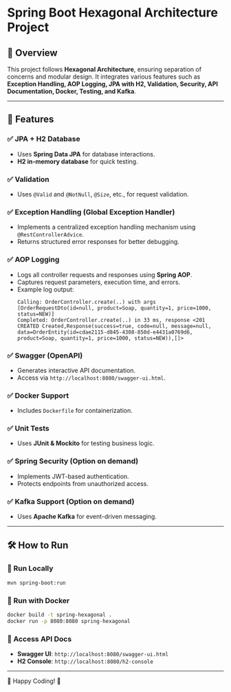 # Spring Boot Hexagonal Architecture Project

## 📌 Overview
This project follows **Hexagonal Architecture**, ensuring separation of concerns and modular design. It integrates various features such as **Exception Handling, AOP Logging, JPA with H2, Validation, Security, API Documentation, Docker, Testing, and Kafka**.

---

## 🚀 Features

### ✅  JPA + H2 Database
- Uses **Spring Data JPA** for database interactions.
- **H2 in-memory database** for quick testing.

### ✅  Validation
- Uses `@Valid` and `@NotNull`, `@Size`, etc., for request validation.

### ✅  Exception Handling (Global Exception Handler)
- Implements a centralized exception handling mechanism using `@RestControllerAdvice`.
- Returns structured error responses for better debugging.


### ✅  AOP Logging
- Logs all controller requests and responses using **Spring AOP**.
- Captures request parameters, execution time, and errors.
- Example log output:
  ```
  Calling: OrderController.create(..) with args [OrderRequestDto(id=null, product=Soap, quantity=1, price=1000, status=NEW)]
  Completed: OrderController.create(..) in 33 ms, response <201 CREATED Created,Response(success=true, code=null, message=null, data=OrderEntity(id=cdae2115-d845-4308-850d-e4431a0769d6, product=Soap, quantity=1, price=1000, status=NEW)),[]>
  ```

### ✅  Swagger (OpenAPI)
- Generates interactive API documentation.
- Access via `http://localhost:8080/swagger-ui.html`.

### ✅  Docker Support
- Includes `Dockerfile` for containerization.

### ✅  Unit Tests
- Uses **JUnit & Mockito** for testing business logic.

### ✅  Spring Security (Option on demand)
- Implements JWT-based authentication.
- Protects endpoints from unauthorized access.

### ✅  Kafka Support (Option on demand)
- Uses **Apache Kafka** for event-driven messaging.

---

## 🛠 How to Run

### 🔹 Run Locally
```sh
mvn spring-boot:run
```

### 🔹 Run with Docker
```sh
docker build -t spring-hexagonal .
docker run -p 8080:8080 spring-hexagonal
```

### 🔹 Access API Docs
- **Swagger UI**: `http://localhost:8080/swagger-ui.html`
- **H2 Console**: `http://localhost:8080/h2-console`

---


🚀 Happy Coding! 🎯

